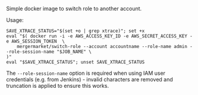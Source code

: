 Simple docker image to switch role to another account.

Usage:

    SAVE_XTRACE_STATUS="$(set +o | grep xtrace)"; set +x
    eval "$( docker run -i -e AWS_ACCESS_KEY_ID -e AWS_SECRET_ACCESS_KEY -e AWS_SESSION_TOKEN  \
        mergermarket/switch-role --account accountname --role-name admin --role-session-name "$JOB_NAME" \
    )"
    eval "$SAVE_XTRACE_STATUS"; unset SAVE_XTRACE_STATUS

The `--role-session-name` option is required when using IAM user credentials (e.g. from Jenkins) - invalid characters are removed and truncation is applied to ensure this works.
